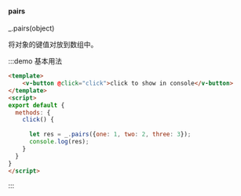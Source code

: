 #### pairs

_.pairs(object) 

将对象的键值对放到数组中。

:::demo 基本用法
```html
<template>
    <v-button @click="click">click to show in console</v-button>
</template>
<script>
export default {
  methods: {
    click() {
      
      let res = _.pairs({one: 1, two: 2, three: 3});
      console.log(res);
    }
  }
}
</script>
```
:::
